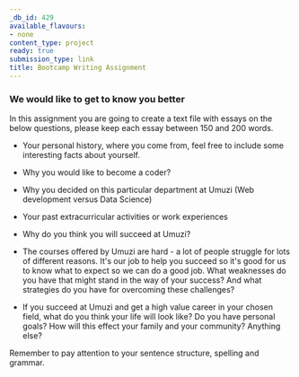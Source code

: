 ```yaml
---
_db_id: 429
available_flavours:
- none
content_type: project
ready: true
submission_type: link
title: Bootcamp Writing Assignment
---
```


### We would like to get to know you better

In this assignment you are going to create a text file with essays on the below questions, please keep each essay between 150 and 200 words.

- Your personal history, where you come from, feel free to include some interesting facts about yourself.

- Why you would like to become a coder?

- Why you decided on this particular department at Umuzi (Web development versus Data Science)

- Your past extracurricular activities or work experiences

- Why do you think you will succeed at Umuzi?

- The courses offered by Umuzi are hard - a lot of people struggle for lots of different reasons. It's our job to help you succeed so it's good for us to know what to expect so we can do a good job. What weaknesses do you have that might stand in the way of your success? And what strategies do you have for overcoming these challenges?

- If you succeed at Umuzi and get a high value career in your chosen field, what do you think your life will look like? Do you have personal goals? How will this effect your family and your community? Anything else?

Remember to pay attention to your sentence structure, spelling and grammar.